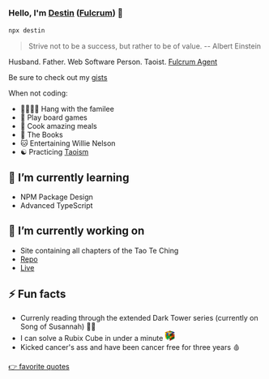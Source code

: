 ### Hello, I'm [Destin](https://destin.io) ([Fulcrum](https://starwars.fandom.com/wiki/Fulcrum)) 👋

```sh
npx destin
```

> Strive not to be a success, but rather to be of value. -- Albert Einstein

Husband. Father. Web Software Person. Taoist. [Fulcrum Agent](https://starwars.fandom.com/wiki/Fulcrum)

Be sure to check out my [gists](https://gist.github.com/destinio)

When not coding:
- 👨‍👩‍👦‍👦 Hang with the familee
- 🎲 Play board games
- 🍝 Cook amazing meals
- 📖 The Books
- 🐱 Entertaining Willie Nelson
- ☯️ Practicing [Taoism](https://en.wikipedia.org/wiki/Taoism)

## 🌱 I’m currently learning
- NPM Package Design
- Advanced TypeScript

## 🔭 I’m currently working on
- Site containing all chapters of the Tao Te Ching
- [Repo](https://github.com/destinio/Tao)
- [Live](https://tao-smoky.vercel.app/)

## ⚡️ Fun facts
- Currenly reading through the extended Dark Tower series (currently on Song of Susannah) 🤰🏿
- I can solve a Rubix Cube in under a minute <img src='/cube.png' height='20px' alt='Rubix Cube Image' />
- Kicked cancer's ass and have been cancer free for three years 🩸

[👉 favorite quotes](https://github.com/destinio/quotes)
